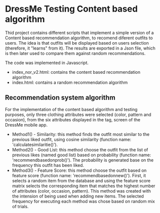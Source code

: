 # DressMe Testing Content based algorithm

Thid project contains different scripts that implement a simple version of a Content based recommendation algorithm, to recomend diferent outfits to users. The idea is that outfits will be displayed based on users selection (therefore, it "learns" from it). The results are exported in a Json file, which is then later used to compare them against random recommendations.

The code was implemented in Javascript.

- index_nor_v2.html: contains the content based recommendation algorithm
- index.html: contains a random recommendation algorithm


## Recommendation system algorithm
For the implementation of the content based algorithm and testing purposes, only three clothing attributes were selected (color, pattern and occasion), from the six attributes displayed in the tag, screen of the DressMe mobile app.
- Method1() - Similarity: this method finds the outfit most similar to the previous liked outfit, using cosine similarity (function name: 'calculatesimilaritie()').
- Method2() - Good List: this method choose the outfit from the list of previous likes (named good list) based on probability (function name: 'recommendbasedonprob()'). The probability is generated base on the frequency this outfit has been liked.
- Method3() - Feature Score: this method choose the outfit based on feature score (function name: 'recommendbasedonnew()'). First, it selects a random item from the database and using the feature score matrix selects the corresponding item that matches the highest number of attributes (color, occasion, pattern). This method was created with the intension of being used when adding new items. The selected frequency for executing each method was chose based on random mix of trials.

